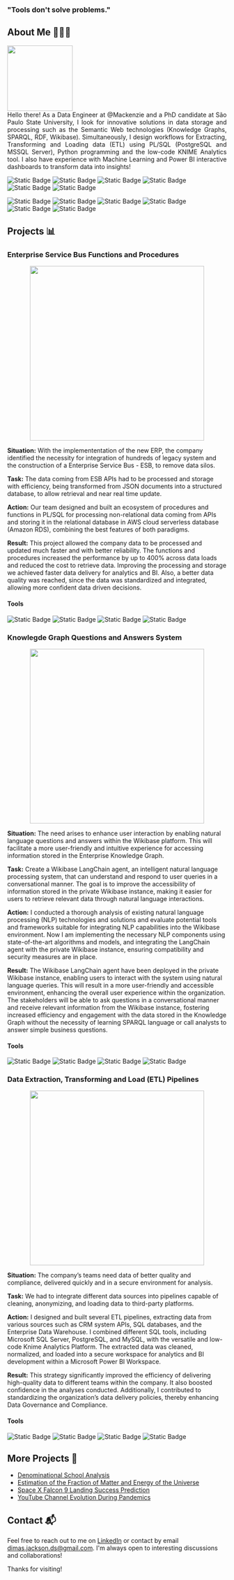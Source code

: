 ### "Tools don't solve problems."

## About Me 🧔🏻‍♂️
<img src="https://github.com/dimasjackson/dimasjackson.github.io/assets/114688989/e0d362d5-8bb9-49ba-8f0d-f5cb0e0d94f5" width="150" />

<div style="text-align: justify"> 
Hello there! As a Data Engineer at @Mackenzie and a PhD candidate at São Paulo State University, I look for innovative solutions in data storage and processing such as the Semantic Web technologies (Knowledge Graphs, SPARQL, RDF, Wikibase). Simultaneously, I design workflows for Extracting, Transforming and Loading data (ETL) using PL/SQL (PostgreSQL and MSSQL Server), Python programming and the low-code KNIME Analytics tool. I also have experience with Machine Learning and Power BI interactive dashboards to transform data into insights!
</div>

![Static Badge](https://img.shields.io/badge/Python-advanced-green?logo=python&logoColor=white)
![Static Badge](https://img.shields.io/badge/PL%2FSQL-advanced-green?logo=postgresql&logoColor=white)
![Static Badge](https://img.shields.io/badge/Power%20BI-advanced-green?logo=powerbi&logoColor=white)
![Static Badge](https://img.shields.io/badge/Knime-advanced-green?logo=alchemy&logoColor=white)
![Static Badge](https://img.shields.io/badge/Wikibase-advanced-green?logo=wikidata&logoColor=white)
![Static Badge](https://img.shields.io/badge/SPARQL-advanced-green?logo=graphql&logoColor=white)

![Static Badge](https://img.shields.io/badge/Scikit--learn-intermediate-yellow?logo=scikitlearn&logoColor=white)
![Static Badge](https://img.shields.io/badge/Git-intermediate-yellow?logo=git&logoColor=white)
![Static Badge](https://img.shields.io/badge/Linux-intermediate-yellow?logo=linux&logoColor=white)
![Static Badge](https://img.shields.io/badge/Docker-intermediate-yellow?logo=docker&logoColor=white)
![Static Badge](https://img.shields.io/badge/Bash-intermediate-yellow?logo=gnubash&logoColor=white)
![Static Badge](https://img.shields.io/badge/Cloud-intermediate-yellow?logo=googlecloud&logoColor=white)

## Projects 📊

### Enterprise Service Bus Functions and Procedures
<center>
<img src="https://github.com/dimasjackson/dimasjackson.github.io/assets/114688989/ff4d16c9-f077-4f90-a31b-f7171ed47bbf" width="400" /> 
</center>

**Situation:** With the implemententation of the new ERP, the company identified the necessity for integration of hundreds of legacy system and the construction of a Enterprise Service Bus - ESB, to remove data silos. 

**Task:** The data coming from ESB APIs had to be processed and storage with efficiency, being transformed from JSON documents into a structured database, to allow retrieval and  near real time update.

**Action:** Our team designed and built an ecosystem of procedures and functions in PL/SQL for processing non-relational data coming from APIs and storing it in the relational database in AWS cloud serverless database (Amazon RDS), combining the best features of both paradigms.

**Result:** This project allowed the company data to be processed and updated much faster and with better reliability. The functions and procedures increased the performance by up to 400% across data loads and reduced the cost to retrieve data. Improving the processing and storage we achieved faster data delivery for analytics and BI. Also, a better data quality was reached, since the data was standardized and integrated, allowing more confident data driven decisions. 

#### Tools
![Static Badge](https://img.shields.io/badge/Postgres-SQL-green)
![Static Badge](https://img.shields.io/badge/SQL%20Server-SQL-green)
![Static Badge](https://img.shields.io/badge/AWS-Cloud-green)
![Static Badge](https://img.shields.io/badge/PgSQL-PL-green)

### Knowlegde Graph Questions and Answers System 
<center>
<img src="https://github.com/dimasjackson/dimasjackson.github.io/assets/114688989/044daa6e-17dc-4679-b997-3581998febf1" width="400" />
</center>

**Situation:**  The need arises to enhance user interaction by enabling natural language questions and answers within the Wikibase platform. This will facilitate a more user-friendly and intuitive experience for accessing information stored in the Enterprise Knowledge Graph.

**Task:** Create a Wikibase LangChain agent, an intelligent natural language processing system, that can understand and respond to user queries in a conversational manner. The goal is to improve the accessibility of information stored in the private Wikibase instance, making it easier for users to retrieve relevant data through natural language interactions.

**Action:** I conducted a thorough analysis of existing natural language processing (NLP) technologies and solutions and evaluate potential tools and frameworks suitable for integrating NLP capabilities into the Wikibase environment. Now I am implementing the necessary NLP components using state-of-the-art algorithms and models, and integrating the LangChain agent with the private Wikibase instance, ensuring compatibility and security measures are in place.
  
**Result:** The Wikibase LangChain agent have been deployed in the private Wikibase instance, enabling users to interact with the system using natural language queries. This will result in a more user-friendly and accessible environment, enhancing the overall user experience within the organization. The stakeholders will be able to ask questions in a conversational manner and receive relevant information from the Wikibase instance, fostering increased efficiency and engagement with the data stored in the Knowledge Graph without the necessity of learning SPARQL language or call analysts to answer simple business questions. 

#### Tools
![Static Badge](https://img.shields.io/badge/LangChain-Python-green)
![Static Badge](https://img.shields.io/badge/Google%20Gemini-LLM-green)
![Static Badge](https://img.shields.io/badge/Ollama-AI-green)
![Static Badge](https://img.shields.io/badge/Wikibase-SPARQL-green)

### Data Extraction, Transforming and Load (ETL) Pipelines
<center>
<img src="https://github.com/dimasjackson/dimasjackson.github.io/assets/114688989/00df3dcc-4bab-4bbc-afa7-169835b65001" width="400" />
</center>

**Situation:** The company’s teams need data of better quality and compliance, delivered quickly and in a secure environment for analysis.

**Task:** We had to integrate different data sources into pipelines capable of cleaning, anonymizing, and loading data to third-party platforms.

**Action:** I designed and built several ETL pipelines, extracting data from various sources such as CRM system APIs, SQL databases, and the Enterprise Data Warehouse. I combined different SQL tools, including Microsoft SQL Server, PostgreSQL, and MySQL, with the versatile and low-code Knime Analytics Platform. The extracted data was cleaned, normalized, and loaded into a secure workspace for analytics and BI development within a Microsoft Power BI Workspace.

**Result:** This strategy significantly improved the efficiency of delivering high-quality data to different teams within the company. It also boosted confidence in the analyses conducted. Additionally, I contributed to standardizing the organization’s data delivery policies, thereby enhancing Data Governance and Compliance. 

#### Tools
![Static Badge](https://img.shields.io/badge/Postgres-SQL-green)
![Static Badge](https://img.shields.io/badge/SQL%20Server-SQL-green)
![Static Badge](https://img.shields.io/badge/KNIME-Low%20code-green)
![Static Badge](https://img.shields.io/badge/Jupyter%20Lab-Python-green)

## More Projects 🚀

* [Denominational School Analysis](projects/school.md)
* [Estimation of the Fraction of Matter and Energy of the Universe](projects/universe.md)
* [Space X Falcon 9 Landing Success Prediction](projects/spacex.md)
* [YouTube Channel Evolution During Pandemics](projects/youtube.md)

## Contact 📬

Feel free to reach out to me on [LinkedIn](https://www.linkedin.com/in/dimas-jackson) or contact by email [dimas.jackson.ds@gmail.com](mailto:dimas.jackson.ds@gmail.com). I'm always open to interesting discussions and collaborations!

Thanks for visiting!

